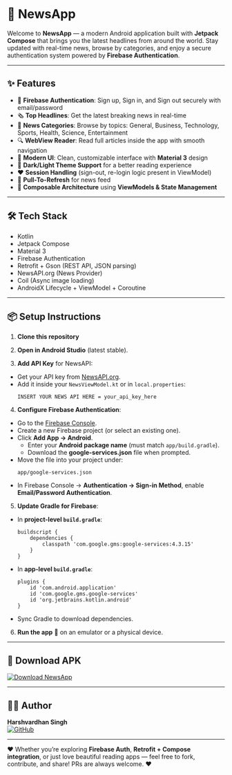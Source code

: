 # 📰 NewsApp
Welcome to **NewsApp** — a modern Android application built with **Jetpack Compose** that brings you the latest headlines from around the world. Stay updated with real-time news, browse by categories, and enjoy a secure authentication system powered by **Firebase Authentication**.

---
## ✨ Features
- 🔐 **Firebase Authentication**: Sign up, Sign in, and Sign out securely with email/password
- 🗞️ **Top Headlines**: Get the latest breaking news in real-time
- 📂 **News Categories**: Browse by topics: General, Business, Technology, Sports, Health, Science, Entertainment
- 🔍 **WebView Reader**: Read full articles inside the app with smooth navigation
- 🎨 **Modern UI**: Clean, customizable interface with **Material 3** design
- 🌙 **Dark/Light Theme Support** for a better reading experience
- ❤️ **Session Handling** (sign-out, re-login logic present in ViewModel)
- 🔄 **Pull-To-Refresh** for news feed
- 🚀 **Composable Architecture** using **ViewModels & State Management**

---
## 🛠️ Tech Stack
- Kotlin
- Jetpack Compose
- Material 3 
- Firebase Authentication
- Retrofit + Gson (REST API, JSON parsing)
- NewsAPI.org (News Provider)
- Coil (Async image loading)
- AndroidX Lifecycle + ViewModel + Coroutine

---
## 📦 Setup Instructions

1. **Clone this repository**

2. **Open in Android Studio** (latest stable).

3. **Add API Key** for NewsAPI:
- Get your API key from [NewsAPI.org](https://newsapi.org).
- Add it inside your `NewsViewModel.kt` or in `local.properties`:
  ```
  INSERT YOUR NEWS API HERE = your_api_key_here
  ```

4. **Configure Firebase Authentication**:  
- Go to the [Firebase Console](https://console.firebase.google.com/).  
- Create a new Firebase project (or select an existing one).  
- Click **Add App → Android**.  
  - Enter your **Android package name** (must match `app/build.gradle`).  
  - Download the **google-services.json** file when prompted.  
- Move the file into your project under:  
  ```
  app/google-services.json
  ```
- In Firebase Console → **Authentication → Sign-in Method**, enable **Email/Password Authentication**.

5. **Update Gradle for Firebase**: 
- In **project-level `build.gradle`**:  
  ```
  buildscript {
      dependencies {
          classpath 'com.google.gms:google-services:4.3.15'
      }
  }
  ```
- In **app-level `build.gradle`**:  
  ```
  plugins {
      id 'com.android.application'
      id 'com.google.gms.google-services' 
      id 'org.jetbrains.kotlin.android'
  }
  ```
- Sync Gradle to download dependencies.

6. **Run the app** 🚀 on an emulator or a physical device.

---
## 📲 Download APK

[![Download NewsApp](https://img.shields.io/badge/Download-APK-brightgreen)](https://github.com/ItsDeadlyProgrammer/NewsApp/releases/download/v1.0.0/news.apk)

---

## 🧑‍💻 Author
**Harshvardhan Singh**  
[![GitHub](https://img.shields.io/badge/GitHub-ItsDeadlyProgrammer-blue)](https://github.com/ItsDeadlyProgrammer)

---
❤️ Whether you’re exploring **Firebase Auth**, **Retrofit + Compose integration**, or just love beautiful reading apps — feel free to fork, contribute, and share! PRs are always welcome. ❤️

